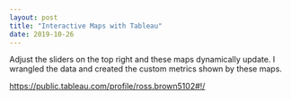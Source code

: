 ```yaml
---
layout: post
title: "Interactive Maps with Tableau"
date: 2019-10-26
---
```


Adjust the sliders on the top right and these maps dynamically update. I wrangled the data and created the custom metrics shown by these maps.

https://public.tableau.com/profile/ross.brown5102#!/
